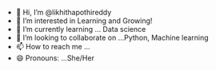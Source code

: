 - 👋 Hi, I’m @likhithapothireddy
- 👀 I’m interested in Learning and Growing!
- 🌱 I’m currently learning ... Data science
- 💞️ I’m looking to collaborate on ...Python, Machine learning
- 📫 How to reach me ...
- 😄 Pronouns: ...She/Her
  

<!---
likhithapothireddy/likhithapothireddy is a ✨ special ✨ repository because its `README.md` (this file) appears on your GitHub profile.
You can click the Preview link to take a look at your changes.
--->
